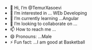 - 👋 Hi, I’m @TemurXasoevi
- 👀 I’m interested in ... WEb Developing
- 🌱 I’m currently learning ...Angular
- 💞️ I’m looking to collaborate on ...
- 📫 How to reach me ...
- 😄 Pronouns: ...Male
- ⚡ Fun fact: ...I am good at Basketball

<!---
TemurXasoevi/TemurXasoevi is a ✨ special ✨ repository because its `README.md` (this file) appears on your GitHub profile.
You can click the Preview link to take a look at your changes.
--->
